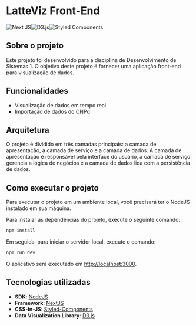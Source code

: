 # LatteViz Front-End

![Next JS](https://img.shields.io/badge/Next-black?style=for-the-badge&logo=next.js&logoColor=white)![D3.js](https://img.shields.io/badge/Data--Driven%20Documents-white?style=for-the-badge&logo=D3.js)![Styled Components](https://img.shields.io/badge/styled--components-DB7093?style=for-the-badge&logo=styled-components&logoColor=white)

## Sobre o projeto

Este projeto foi desenvolvido para a disciplina de Desenvolvimento de Sistemas 1. O objetivo deste projeto é fornecer uma aplicação front-end para visualização de dados.

## Funcionalidades

- Visualização de dados em tempo real
- Importação de dados do CNPq

## Arquitetura

O projeto é dividido em três camadas principais: a camada de apresentação, a camada de serviço e a camada de dados. A camada de apresentação é responsável pela interface do usuário, a camada de serviço gerencia a lógica de negócios e a camada de dados lida com a persistência de dados.

## Como executar o projeto

Para executar o projeto em um ambiente local, você precisará ter o NodeJS instalado em sua máquina.

Para instalar as dependências do projeto, execute o seguinte comando:

```bash
npm install
```

Em seguida, para iniciar o servidor local, execute o comando:

```bash
npm run dev
```

O aplicativo será executado em [http://localhost:3000](http://localhost:3000).

## Tecnologias utilizadas

- **SDK**: [NodeJS](https://nodejs.org/)
- **Framework**: [NextJS](https://nextjs.org/)
- **CSS-in-JS**: [Styled-Components](https://styled-components.com/)
- **Data Visualization Library**: [D3.js](https://d3js.org/)
